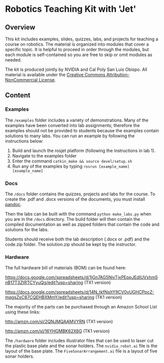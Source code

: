 # Robotics Teaching Kit with 'Jet'

## Overview

This kit includes examples, slides, quizzes, labs, and projects for teaching a course on robotics.
The material is organized into modules that cover a specific topic.  It is helpful to proceed in order
through the modules, but each module is self-contained so you are free to skip or omit modules as needed.

The kit is produced jointly by NVIDIA and Cal Poly San Luis Obispo.  All material is available under
the [Creative Commons Attribution-NonCommercial License](http://creativecommons.org/licenses/by-nc/4.0/).

## Content

### Examples

The `/examples` folder includes a variety of demonstrations.  Many of the examples
have been converted into lab assignments; therefore the examples should not be provided
to students because the examples contain solutions to many labs.
You can run an example by following the instructions below:

1. Build and launch the rosjet platform (following the instructions in lab 1).
2. Navigate to the examples folder
3. Enter the command `catkin_make && source devel/setup.sh`
4. Run any of the examples by typing `rosrun [example_name] [example_name]`

### Docs

The `/docs` folder contains the quizzes, projects and labs for the course.  To create the .pdf and .docx versions
of the documents, you must install [pandoc](http://pandoc.org/installing.html).

Then the labs can be built with the command `python make_labs.py` when you are in the
`/docs` directory.  The build folder will then contain the compiled documentation as
well as zipped folders that contain the code and solutions for the labs.

Students should receive both the lab description (.docx or .pdf) and the code.zip folder.
The solution.zip should be kept by the instructor.

### Hardware

The full hardware bill of materials (BOM) can be found here:  

https://docs.google.com/spreadsheets/d/1jGn7AG5NivTjxPEppJEdIUVxhm5nB17T3ZtRTCYyuQg/edit?usp=sharing (TX1 version)

https://docs.google.com/spreadsheets/d/14N_tkfNsItY9CV0vUGHCPpcZ-mqgsZsC87CQEHBXMmY/edit?usp=sharing (TK1 version)

 

The majority of the parts can be purchased through an Amazon School List using these links:

http://amzn.com/sl/2QNJMQAAMVYRN (TX1 version)

http://amzn.com/sl/16YHGMBK62X6G (TK1 version)

The `/hardware` folder includes illustrator files that can be used to laser cut
the plastic base plate and the sonar holders.  The `nvidia_robot.ai` file is the
layout of the base plate.  The `FiveSonarArrangement.ai` file is a layout of five
sonar holders.